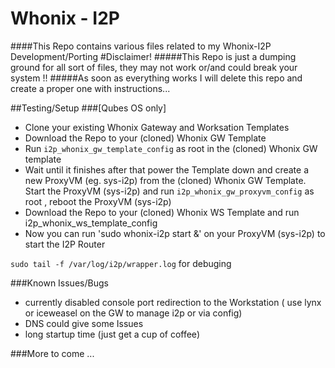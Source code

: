 # Whonix - I2P 
####This Repo contains various files related to my Whonix-I2P Development/Porting
#Disclaimer!
#####This Repo is just a dumping ground for all sort of files, they may not work or/and could break your system !!
#####As soon as everything works  I will delete this repo and create a proper one with instructions...

##Testing/Setup
###[Qubes OS only]
- Clone your existing Whonix Gateway and Worksation Templates
- Download the Repo to your (cloned) Whonix GW Template
- Run `i2p_whonix_gw_template_config` as root in the (cloned) Whonix GW template
- Wait until it finishes after that power the Template down and create a new ProxyVM (eg. sys-i2p) from 
the (cloned) Whonix GW Template.
Start the ProxyVM (sys-i2p) and run `i2p_whonix_gw_proxyvm_config` as root , reboot the ProxyVM (sys-i2p)
- Download the Repo to your (cloned) Whonix WS Template and run i2p_whonix_ws_template_config
- Now you can run 'sudo whonix-i2p start &' on your ProxyVM (sys-i2p) to start the I2P Router 


`sudo tail -f /var/log/i2p/wrapper.log` for debuging

###Known Issues/Bugs

- currently disabled console port redirection to the Workstation ( use lynx or iceweasel on the GW to manage i2p or via config)
- DNS could give some Issues
- long startup time (just get a cup of coffee)


###More to come ...
